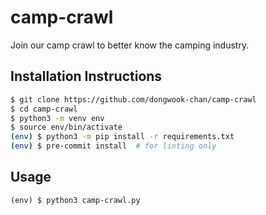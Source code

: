 # camp-crawl
Join our camp crawl to better know the camping industry.


## Installation Instructions
```bash
$ git clone https://github.com/dongwook-chan/camp-crawl
$ cd camp-crawl
$ python3 -m venv env
$ source env/bin/activate
(env) $ python3 -m pip install -r requirements.txt
(env) $ pre-commit install  # for linting only
```

## Usage
```
(env) $ python3 camp-crawl.py
```
